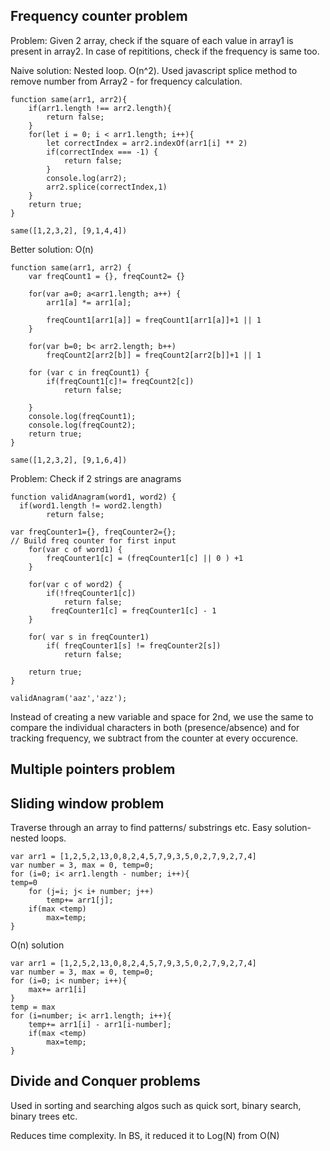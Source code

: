 ## Frequency counter problem

Problem: Given 2 array, check if the square of each value in array1 is present in array2. In case of repititions, check if the frequency is same too.

Naive solution: 
Nested loop. O(n^2).
Used javascript splice method to remove number from Array2 - for frequency calculation.

```
function same(arr1, arr2){
    if(arr1.length !== arr2.length){
        return false;
    }
    for(let i = 0; i < arr1.length; i++){
        let correctIndex = arr2.indexOf(arr1[i] ** 2)
        if(correctIndex === -1) {
            return false;
        }
        console.log(arr2);
        arr2.splice(correctIndex,1)
    }
    return true;
}

same([1,2,3,2], [9,1,4,4])
```

Better solution: O(n)

```
function same(arr1, arr2) {
    var freqCount1 = {}, freqCount2= {}

    for(var a=0; a<arr1.length; a++) {
        arr1[a] *= arr1[a];
        
        freqCount1[arr1[a]] = freqCount1[arr1[a]]+1 || 1
    }

    for(var b=0; b< arr2.length; b++)
        freqCount2[arr2[b]] = freqCount2[arr2[b]]+1 || 1

    for (var c in freqCount1) {
        if(freqCount1[c]!= freqCount2[c])
            return false;
           
    }
    console.log(freqCount1);
    console.log(freqCount2);
    return true;        
}

same([1,2,3,2], [9,1,6,4])
```

Problem: Check if 2 strings are anagrams

```
function validAnagram(word1, word2) {
  if(word1.length != word2.length)
        return false;
          
var freqCounter1={}, freqCounter2={};
// Build freq counter for first input
    for(var c of word1) {
        freqCounter1[c] = (freqCounter1[c] || 0 ) +1 
    }

    for(var c of word2) {
        if(!freqCounter1[c])
            return false;
         freqCounter1[c] = freqCounter1[c] - 1 
    }
    
    for( var s in freqCounter1)
        if( freqCounter1[s] != freqCounter2[s])
            return false;
    
    return true;
} 

validAnagram('aaz','azz');
```

Instead of creating a new variable and space for 2nd, we use the same to compare the individual characters in both (presence/absence) and for tracking frequency, we subtract from the counter at every occurence. 

## Multiple pointers problem

## Sliding window problem

Traverse through an array to find patterns/ substrings etc. Easy solution- nested loops.

```
var arr1 = [1,2,5,2,13,0,8,2,4,5,7,9,3,5,0,2,7,9,2,7,4]
var number = 3, max = 0, temp=0;
for (i=0; i< arr1.length - number; i++){
temp=0
    for (j=i; j< i+ number; j++)
		temp+= arr1[j];
	if(max <temp)
	    max=temp;
}
```

O(n) solution
```
var arr1 = [1,2,5,2,13,0,8,2,4,5,7,9,3,5,0,2,7,9,2,7,4]
var number = 3, max = 0, temp=0;
for (i=0; i< number; i++){
    max+= arr1[i]
}
temp = max
for (i=number; i< arr1.length; i++){
    temp+= arr1[i] - arr1[i-number];
	if(max <temp)
	    max=temp;
}
```

## Divide and Conquer problems

Used in sorting and searching algos such as quick sort, binary search, binary trees etc. 

Reduces time complexity.
In BS, it reduced it to Log(N) from O(N)
